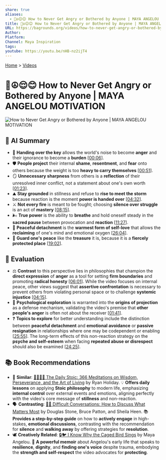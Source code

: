 ```yaml
---
share: true
aliases:
  - 🧘☮️😌😊 How to Never Get Angry or Bothered by Anyone | MAYA ANGELOU MOTIVATION
title: 🧘☮️😌😊 How to Never Get Angry or Bothered by Anyone | MAYA ANGELOU MOTIVATION
URL: https://bagrounds.org/videos/how-to-never-get-angry-or-bothered-by-anyone-maya-angelou-motivation
Author:
Platform:
Channel: Maya Inspiration
tags:
youtube: https://youtu.be/nHB-nz2ijT4
---
```

[Home](../index.md) > [Videos](./index.md)  
# 🧘☮️😌😊 How to Never Get Angry or Bothered by Anyone | MAYA ANGELOU MOTIVATION  
![How to Never Get Angry or Bothered by Anyone | MAYA ANGELOU MOTIVATION](https://youtu.be/nHB-nz2ijT4)  
  
## 🤖 AI Summary  
- 🔑 **Handing over the key** allows the world's noise to become **anger** and their ignorance to become a **burden** \[[00:06](http://www.youtube.com/watch?v=nHB-nz2ijT4&t=6)].  
- 🛡️ **People project** their internal **shame**, **resentment**, and **fear** onto others because the weight is too **heavy to carry themselves** \[[00:51](http://www.youtube.com/watch?v=nHB-nz2ijT4&t=51)].  
- 🪞 **Unnecessary sharpness** from others is a **reflection** of their unresolved inner conflict, not a statement about one's own worth \[[01:23](http://www.youtube.com/watch?v=nHB-nz2ijT4&t=83)].  
- ⛰️ **Stay grounded** in stillness and refuse to **rise to meet the storm** because reaction is the moment **power is handed over** \[[04:32](http://www.youtube.com/watch?v=nHB-nz2ijT4&t=272)].  
- ⚔️ **Not every fire** is meant to be fought; choosing **silence over struggle** is an act of **mastery** \[[08:15](http://www.youtube.com/watch?v=nHB-nz2ijT4&t=495)].  
- 🌬️ **True power** is the ability to **breathe** and hold oneself steady in the **sacred pause** between provocation and **reaction** \[[11:27](http://www.youtube.com/watch?v=nHB-nz2ijT4&t=687)].  
- 👑 **Peaceful detachment** is the **warmest form of self-love** that allows the **reclaiming** of one's mind and emotional oxygen \[[26:04](http://www.youtube.com/watch?v=nHB-nz2ijT4&t=1564)].  
- 🎯 **Guard one's peace** like the **treasure** it is, because it is a **fiercely protected place** \[[19:02](http://www.youtube.com/watch?v=nHB-nz2ijT4&t=1142)].  
  
## 🤔 Evaluation  
- ⚖️ **Contrast** to this perspective lies in philosophies that champion the **direct expression** of **anger** as a tool for setting **firm boundaries** and promoting **radical honesty** \[[06:01](http://www.youtube.com/watch?v=nHB-nz2ijT4&t=361)]. While the video focuses on internal peace, other views suggest that **assertive confrontation** is necessary to prevent others from violating personal space or to challenge **systemic injustice** \[[04:15](http://www.youtube.com/watch?v=nHB-nz2ijT4&t=255)].  
- 🧠 **Psychological exploration** is warranted into the **origins of projection** as a defense mechanism, validating the video's premise that **other people's anger** is often not about the receiver \[[01:41](http://www.youtube.com/watch?v=nHB-nz2ijT4&t=101)].  
- ❓ **Topics to explore** for better understanding include the distinction between **peaceful detachment** and **emotional avoidance** or **passive resignation** in relationships where one may be codependent or enabling \[[25:55](http://www.youtube.com/watch?v=nHB-nz2ijT4&t=1555)]. The long-term effects of this non-reaction strategy on the **psyche and self-esteem** when facing **repeated abuse or disrespect** should also be examined \[[24:25](http://www.youtube.com/watch?v=nHB-nz2ijT4&t=1465)].  
  
## 📚 Book Recommendations  
- 🧘 **Similar**: [🧘🏼‍♀️📅 The Daily Stoic: 366 Meditations on Wisdom, Perseverance, and the Art of Living](../books/the-daily-stoic-366-meditations-on-wisdom-perseverance-and-the-art-of-living.md) by Ryan Holiday. 💡 **Offers daily lessons** on applying **Stoic philosophy** to modern life, emphasizing **internal control** over external events and emotions, aligning perfectly with the video's core message of **stillness** and non-reaction.  
- 🗣️ **Contrasting**: [💬😬 Difficult Conversations: How to Discuss What Matters Most](../books/difficult-conversations-how-to-discuss-what-matters-most.md) by Douglas Stone, Bruce Patton, and Sheila Heen. 📚 **Provides a step-by-step guide** on how to **actively engage** in high-stakes, **emotional discussions**, contrasting with the recommendation for **silence** and **walking away** by offering strategies for **resolution**.  
- 🕊️ **Creatively Related**: [🔒🐦 I Know Why the Caged Bird Sings](../books/i-know-why-the-caged-bird-sings.md) by Maya Angelou. 📖 **A powerful memoir** about Angelou's early life that speaks to **resilience**, **dignity**, and **finding one's voice** despite trauma, embodying the **strength and self-respect** the video advocates for **protecting**.